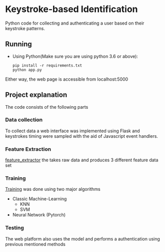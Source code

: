 # Keystroke-based Identification
Python code for collecting and authenticating a user based on their keystroke patterns.


## Running

* Using Python(Make sure you are using python 3.6 or above):
    ```
    pip install -r requirements.txt  
    python app.py  
    ```

Either way, the web page is accessible from localhost:5000
## Project explanation
The code consists of the following parts
### Data collection
To collect data a web interface was implemented using Flask and keystrokes timing were sampled with the aid of Javascript event handlers.
### Feature Extraction
[feature_extractor](model_code/feature_extractor.py) the takes raw data and produces 3 different feature data set
### Training
[Training](/model_code/trainer.py) was done using two major algorithms
* Classic Machine-Learning
  * KNN
  * SVM
* Neural Network (Pytorch)
### Testing
The web platform also uses the model and performs a authentication using previous mentioned methods

